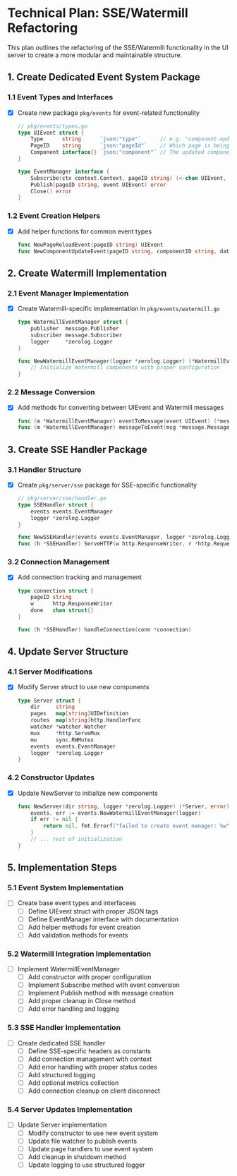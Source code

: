 # Technical Plan: SSE/Watermill Refactoring

This plan outlines the refactoring of the SSE/Watermill functionality in the UI server to create a more modular and maintainable structure.

## 1. Create Dedicated Event System Package
### 1.1 Event Types and Interfaces
- [x] Create new package `pkg/events` for event-related functionality
  ```go
  // pkg/events/types.go
  type UIEvent struct {
      Type      string      `json:"type"`      // e.g. "component-update", "page-reload"
      PageID    string      `json:"pageId"`    // Which page is being updated
      Component interface{} `json:"component"` // The updated component data
  }

  type EventManager interface {
      Subscribe(ctx context.Context, pageID string) (<-chan UIEvent, error)
      Publish(pageID string, event UIEvent) error
      Close() error
  }
  ```

### 1.2 Event Creation Helpers
- [x] Add helper functions for common event types
  ```go
  func NewPageReloadEvent(pageID string) UIEvent
  func NewComponentUpdateEvent(pageID string, componentID string, data interface{}) UIEvent
  ```

## 2. Create Watermill Implementation
### 2.1 Event Manager Implementation
- [x] Create Watermill-specific implementation in `pkg/events/watermill.go`
  ```go
  type WatermillEventManager struct {
      publisher  message.Publisher
      subscriber message.Subscriber
      logger     *zerolog.Logger
  }

  func NewWatermillEventManager(logger *zerolog.Logger) (*WatermillEventManager, error) {
      // Initialize Watermill components with proper configuration
  }
  ```

### 2.2 Message Conversion
- [x] Add methods for converting between UIEvent and Watermill messages
  ```go
  func (m *WatermillEventManager) eventToMessage(event UIEvent) (*message.Message, error)
  func (m *WatermillEventManager) messageToEvent(msg *message.Message) (UIEvent, error)
  ```

## 3. Create SSE Handler Package
### 3.1 Handler Structure
- [x] Create `pkg/server/sse` package for SSE-specific functionality
  ```go
  // pkg/server/sse/handler.go
  type SSEHandler struct {
      events events.EventManager
      logger *zerolog.Logger
  }

  func NewSSEHandler(events events.EventManager, logger *zerolog.Logger) *SSEHandler
  func (h *SSEHandler) ServeHTTP(w http.ResponseWriter, r *http.Request)
  ```

### 3.2 Connection Management
- [x] Add connection tracking and management
  ```go
  type connection struct {
      pageID string
      w      http.ResponseWriter
      done   chan struct{}
  }

  func (h *SSEHandler) handleConnection(conn *connection)
  ```

## 4. Update Server Structure
### 4.1 Server Modifications
- [x] Modify Server struct to use new components
  ```go
  type Server struct {
      dir     string
      pages   map[string]UIDefinition
      routes  map[string]http.HandlerFunc
      watcher *watcher.Watcher
      mux     *http.ServeMux
      mu      sync.RWMutex
      events  events.EventManager
      logger  *zerolog.Logger
  }
  ```

### 4.2 Constructor Updates
- [x] Update NewServer to initialize new components
  ```go
  func NewServer(dir string, logger *zerolog.Logger) (*Server, error) {
      events, err := events.NewWatermillEventManager(logger)
      if err != nil {
          return nil, fmt.Errorf("failed to create event manager: %w", err)
      }
      // ... rest of initialization
  }
  ```

## 5. Implementation Steps

### 5.1 Event System Implementation
- [ ] Create base event types and interfacees
  - [ ] Define UIEvent struct with proper JSON tags
  - [ ] Define EventManager interface with documentation
  - [ ] Add helper methods for event creation
  - [ ] Add validation methods for events

### 5.2 Watermill Integration Implementation
- [ ] Implement WatermillEventManager
  - [ ] Add constructor with proper configuration
  - [ ] Implement Subscribe method with event conversion
  - [ ] Implement Publish method with message creation
  - [ ] Add proper cleanup in Close method
  - [ ] Add error handling and logging

### 5.3 SSE Handler Implementation
- [ ] Create dedicated SSE handler
  - [ ] Define SSE-specific headers as constants
  - [ ] Add connection management with context
  - [ ] Add error handling with proper status codes
  - [ ] Add structured logging
  - [ ] Add optional metrics collection
  - [ ] Add connection cleanup on client disconnect

### 5.4 Server Updates Implementation
- [ ] Update Server implementation
  - [ ] Modify constructor to use new event system
  - [ ] Update file watcher to publish events
  - [ ] Update page handlers to use event system
  - [ ] Add cleanup in shutdown method
  - [ ] Update logging to use structured logger